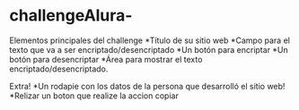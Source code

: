 # challengeAlura-
Elementos principales del challenge
*Título de su sitio web
*Campo para el texto que va a ser encriptado/desencriptado
*Un botón para encriptar
*Un botón para desencriptar
*Área para mostrar el texto encriptado/desencriptado.

Extra!
*Un rodapie con los datos de la persona que desarrolló el sitio web!
*Relizar un boton que realize la accion copiar 
